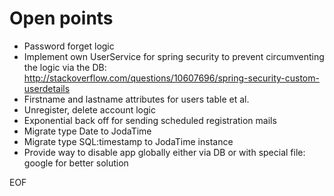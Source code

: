 Open points
===========

* Password forget logic
* Implement own UserService for spring security to prevent circumventing the logic via the DB:
    http://stackoverflow.com/questions/10607696/spring-security-custom-userdetails
* Firstname and lastname attributes for users table et al.
* Unregister, delete account logic
* Exponential back off for sending scheduled registration mails
* Migrate type Date to JodaTime
* Migrate type SQL:timestamp to JodaTime instance
* Provide way to disable app globally either via DB or with special file: google for better solution

EOF
